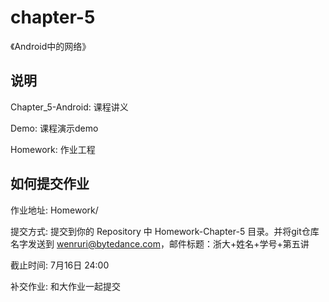 # chapter-5

《Android中的网络》



## 说明

Chapter_5-Android: 课程讲义

Demo: 课程演示demo

Homework: 作业工程


## 如何提交作业

作业地址: Homework/

提交方式: 提交到你的 Repository 中 Homework-Chapter-5 目录。并将git仓库名字发送到 wenruri@bytedance.com，邮件标题：浙大+姓名+学号+第五讲 

截止时间: 7月16日 24:00

补交作业: 和大作业一起提交